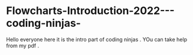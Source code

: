 # Flowcharts-Introduction-2022---coding-ninjas-


Hello everyone here it is the intro part of coding ninjas .
YOu  can take help from my pdf .
